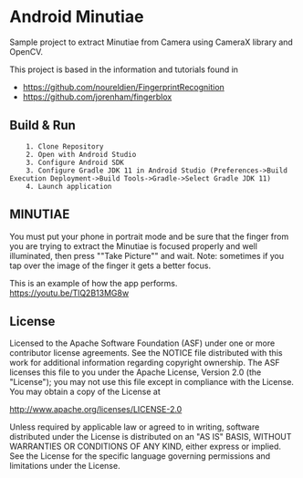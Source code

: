 # Android Minutiae

Sample project to extract Minutiae from Camera using CameraX library and OpenCV.

This project is based in the information and tutorials found in

- https://github.com/noureldien/FingerprintRecognition
- https://github.com/jorenham/fingerblox


## Build & Run

```
    1. Clone Repository
    2. Open with Android Studio
    3. Configure Android SDK
    3. Configure Gradle JDK 11 in Android Studio (Preferences->Build Execution Deployment->Build Tools->Gradle->Select Gradle JDK 11)
    4. Launch application
```

## MINUTIAE

You must put your phone in portrait mode and be sure that the finger from you are trying to extract the Minutiae is focused properly and well illuminated, then press ""Take Picture"" and wait.
Note: sometimes if you tap over the image of the finger it gets a better focus.

This is an example of how the app performs.
https://youtu.be/TlQ2B13MG8w

## License

Licensed to the Apache Software Foundation (ASF) under one or more contributor license agreements. See the NOTICE file distributed with this work for additional information regarding copyright ownership. The ASF licenses this file to you under the Apache License, Version 2.0 (the "License"); you may not use this file except in compliance with the License. You may obtain a copy of the License at

http://www.apache.org/licenses/LICENSE-2.0

Unless required by applicable law or agreed to in writing, software distributed under the License is distributed on an "AS IS" BASIS, WITHOUT WARRANTIES OR CONDITIONS OF ANY KIND, either express or implied. See the License for the specific language governing permissions and limitations under the License.